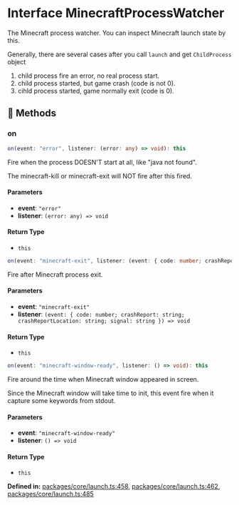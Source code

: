 # Interface MinecraftProcessWatcher

The Minecraft process watcher. You can inspect Minecraft launch state by this.

Generally, there are several cases after you call ``launch`` and get ``ChildProcess`` object

1. child process fire an error, no real process start.
2. child process started, but game crash (code is not 0).
3. cihld process started, game normally exit (code is 0).
## 🔧 Methods

### on

```ts
on(event: "error", listener: (error: any) => void): this
```
Fire when the process DOESN'T start at all, like "java not found".

The minecraft-kill or minecraft-exit will NOT fire after this fired.
#### Parameters

- **event**: `"error"`
- **listener**: `(error: any) => void`
#### Return Type

- `this`

```ts
on(event: "minecraft-exit", listener: (event: { code: number; crashReport: string; crashReportLocation: string; signal: string }) => void): this
```
Fire after Minecraft process exit.
#### Parameters

- **event**: `"minecraft-exit"`
- **listener**: `(event: { code: number; crashReport: string; crashReportLocation: string; signal: string }) => void`
#### Return Type

- `this`

```ts
on(event: "minecraft-window-ready", listener: () => void): this
```
Fire around the time when Minecraft window appeared in screen.

Since the Minecraft window will take time to init, this event fire when it capture some keywords from stdout.
#### Parameters

- **event**: `"minecraft-window-ready"`
- **listener**: `() => void`
#### Return Type

- `this`

<p style="font-size: 14px; color: var(--vp-c-text-2)">
<strong>Defined in:</strong> <a href="https://github.com/voxelum/minecraft-launcher-core-node/blob/master/packages/core/launch.ts#L458" target="_blank" rel="noreferrer">packages/core/launch.ts:458</a>, <a href="https://github.com/voxelum/minecraft-launcher-core-node/blob/master/packages/core/launch.ts#L462" target="_blank" rel="noreferrer">packages/core/launch.ts:462</a>, <a href="https://github.com/voxelum/minecraft-launcher-core-node/blob/master/packages/core/launch.ts#L485" target="_blank" rel="noreferrer">packages/core/launch.ts:485</a>
</p>


